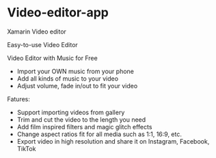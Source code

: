 # Video-editor-app
Xamarin Video editor 

Easy-to-use Video Editor

Video Editor with Music for Free
- Import your OWN music from your phone
- Add all kinds of music to your video
- Adjust volume, fade in/out to fit your video

Fatures:

- Support importing videos from gallery
- Trim and cut the video to the length you need
- Add film inspired filters and magic glitch effects
- Change aspect ratios fit for all media such as 1:1, 16:9, etc.
- Export video in high resolution and share it on Instagram, Facebook, TikTok
